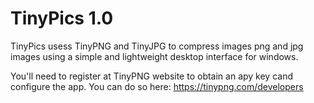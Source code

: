 # TinyPics 1.0

TinyPics usess TinyPNG and TinyJPG to compress images png and jpg images using a simple and lightweight desktop interface for windows.

You'll need to register at TinyPNG website to obtain an apy key cand configure the app. You can do so here: https://tinypng.com/developers
